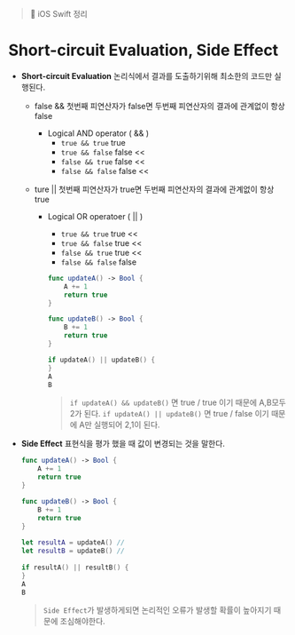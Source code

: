 > 📝 iOS Swift 정리   

# Short-circuit Evaluation, Side Effect
+ **Short-circuit Evaluation**
논리식에서 결과를 도출하기위해 최소한의 코드만 실행된다.
    + false && 첫번째 피연산자가 false면 두번째 피연산자의 결과에 관계없이 항상 false
        + Logical AND operator ( && )
            + `true && true` true
            + `true && false` false <<
            + `false && true` false <<
            + `false && false` false <<
            
    + ture || 첫번째 피연산자가 true면 두번째 피연산자의 결과에 관계없이 항상 true
        + Logical OR operatoer ( || )
            + `true && true` true <<
            + `true && false` true <<
            + `false && true` true <<
            + `false && false` false
            
            ```swift
            func updateA() -> Bool {
                A += 1
                return true
            }

            func updateB() -> Bool {
                B += 1
                return true
            }

            if updateA() || updateB() {
            }
            A
            B
            ```
            > `if updateA() && updateB()` 면 true / true 이기 때문에 A,B모두 2가 된다.
            > `if updateA() || updateB()` 면 true / false 이기 때문에 A만 실행되어 2,1이 된다.
 
+ **Side Effect**
표현식을 평가 했을 때 값이 변경되는 것을 말한다.
    ```swift
    func updateA() -> Bool {
        A += 1
        return true
    }

    func updateB() -> Bool {
        B += 1
        return true
    }
        
    let resultA = updateA() //
    let resultB = updateB() //
        
    if resultA() || resultB() {    
    }
    A
    B
    ```
    > `Side Effect`가 발생하게되면 논리적인 오류가 발생할 확률이 높아지기 때문에 조심해야한다.
